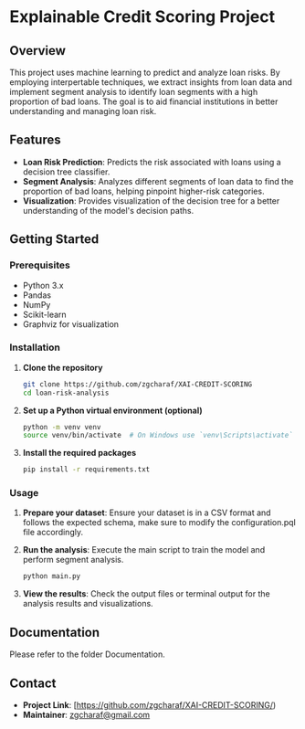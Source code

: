  
# Explainable Credit Scoring Project

## Overview
This project uses machine learning to predict and analyze loan risks. By employing interpertable techniques, we extract insights from loan data and implement segment analysis to identify loan segments with a high proportion of bad loans. The goal is to aid financial institutions in better understanding and managing loan risk.

## Features
- **Loan Risk Prediction**: Predicts the risk associated with loans using a decision tree classifier.
- **Segment Analysis**: Analyzes different segments of loan data to find the proportion of bad loans, helping pinpoint higher-risk categories.
- **Visualization**: Provides visualization of the decision tree for a better understanding of the model's decision paths.

## Getting Started

### Prerequisites
- Python 3.x
- Pandas
- NumPy
- Scikit-learn
- Graphviz for visualization

### Installation
1. **Clone the repository**
   ```bash
   git clone https://github.com/zgcharaf/XAI-CREDIT-SCORING
   cd loan-risk-analysis
   ```

2. **Set up a Python virtual environment (optional)**
   ```bash
   python -m venv venv
   source venv/bin/activate  # On Windows use `venv\Scripts\activate`
   ```

3. **Install the required packages**
   ```bash
   pip install -r requirements.txt
   ```

### Usage
1. **Prepare your dataset**: Ensure your dataset is in a CSV format and follows the expected schema, make sure to modify the configuration.pql file accordingly. 

2. **Run the analysis**: Execute the main script to train the model and perform segment analysis.
   ```bash
   python main.py
   ```

3. **View the results**: Check the output files or terminal output for the analysis results and visualizations.

## Documentation
Please refer to the folder Documentation.

## Contact
- **Project Link**: [https://github.com/zgcharaf/XAI-CREDIT-SCORING/)
- **Maintainer**: zgcharaf@gmail.com





